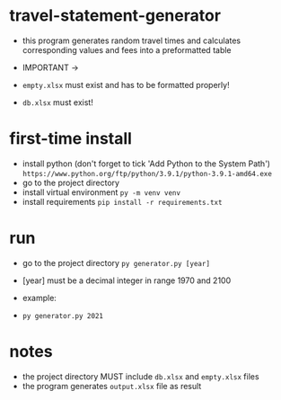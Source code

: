 # travel-statement-generator 
- this program generates random travel times and calculates corresponding values and fees into a preformatted table
 
- IMPORTANT ->
- ```empty.xlsx``` must exist and has to be formatted properly!
- ```db.xlsx``` must exist!

# first-time install
- install python (don't forget to tick 'Add Python to the System Path')
```https://www.python.org/ftp/python/3.9.1/python-3.9.1-amd64.exe```
- go to the project directory
- install virtual environment
```py -m venv venv```
- install requirements
```pip install -r requirements.txt```

# run
- go to the project directory
```py generator.py [year]```
- [year] must be a decimal integer in range 1970 and 2100

- example:
- ```py generator.py 2021```

# notes
- the project directory MUST include ```db.xlsx``` and ```empty.xlsx``` files
- the program generates ```output.xlsx``` file as result
